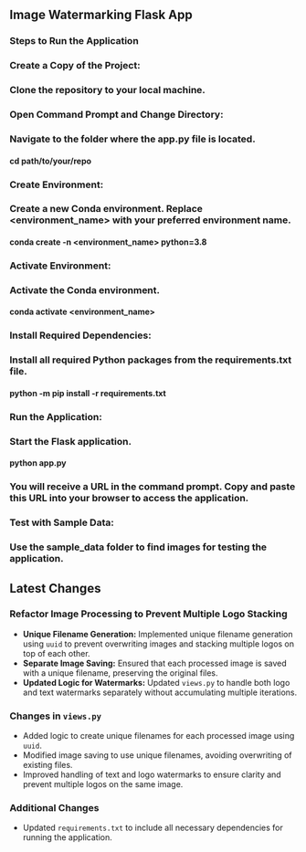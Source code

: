 ## Image Watermarking Flask App
### Steps to Run the Application
### Create a Copy of the Project:
### Clone the repository to your local machine.
### Open Command Prompt and Change Directory:
### Navigate to the folder where the app.py file is located.

#### cd path/to/your/repo

### Create Environment:
### Create a new Conda environment. Replace <environment_name> with your preferred environment name.

#### conda create -n <environment_name> python=3.8

### Activate Environment:
### Activate the Conda environment.

#### conda activate <environment_name>

### Install Required Dependencies:
### Install all required Python packages from the requirements.txt file.

#### python -m pip install -r requirements.txt

### Run the Application:
### Start the Flask application.

#### python app.py

### You will receive a URL in the command prompt. Copy and paste this URL into your browser to access the application.


### Test with Sample Data:


### Use the sample_data folder to find images for testing the application.




## Latest Changes

### Refactor Image Processing to Prevent Multiple Logo Stacking

- **Unique Filename Generation:** Implemented unique filename generation using `uuid` to prevent overwriting images and stacking multiple logos on top of each other.
- **Separate Image Saving:** Ensured that each processed image is saved with a unique filename, preserving the original files.
- **Updated Logic for Watermarks:** Updated `views.py` to handle both logo and text watermarks separately without accumulating multiple iterations.

### Changes in `views.py`

- Added logic to create unique filenames for each processed image using `uuid`.
- Modified image saving to use unique filenames, avoiding overwriting of existing files.
- Improved handling of text and logo watermarks to ensure clarity and prevent multiple logos on the same image.

### Additional Changes

- Updated `requirements.txt` to include all necessary dependencies for running the application.

